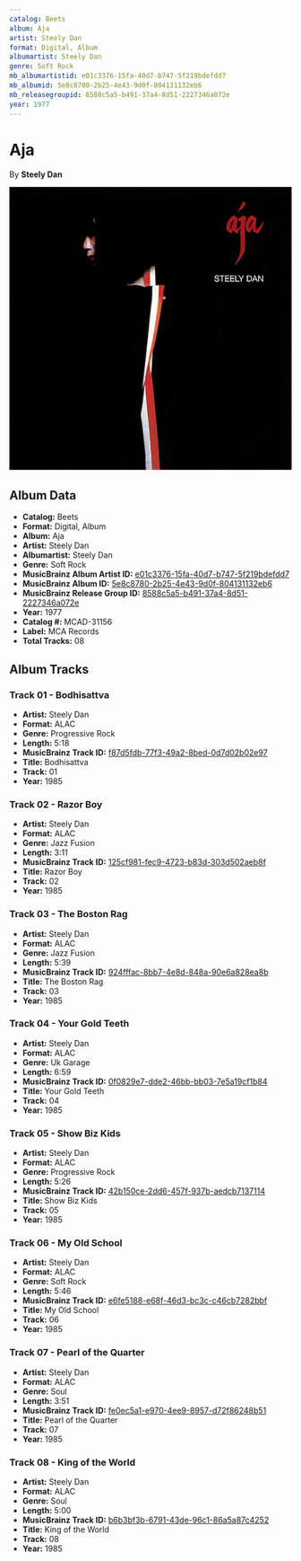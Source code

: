 ```yaml
---
catalog: Beets
album: Aja
artist: Steely Dan
format: Digital, Album
albumartist: Steely Dan
genre: Soft Rock
mb_albumartistid: e01c3376-15fa-40d7-b747-5f219bdefdd7
mb_albumid: 5e8c8780-2b25-4e43-9d0f-804131132eb6
mb_releasegroupid: 8588c5a5-b491-37a4-8d51-2227346a072e
year: 1977
---
```


# Aja

By **Steely Dan**

![](../../assets/beetscovers/Steely_Dan-Aja.jpg)

## Album Data

- **Catalog:** Beets
- **Format:** Digital, Album
- **Album:** Aja
- **Artist:** Steely Dan
- **Albumartist:** Steely Dan
- **Genre:** Soft Rock
- **MusicBrainz Album Artist ID:** [e01c3376-15fa-40d7-b747-5f219bdefdd7](https://musicbrainz.org/artist/e01c3376-15fa-40d7-b747-5f219bdefdd7)
- **MusicBrainz Album ID:** [5e8c8780-2b25-4e43-9d0f-804131132eb6](https://musicbrainz.org/release/5e8c8780-2b25-4e43-9d0f-804131132eb6)
- **MusicBrainz Release Group ID:** [8588c5a5-b491-37a4-8d51-2227346a072e](https://musicbrainz.org/release-group/8588c5a5-b491-37a4-8d51-2227346a072e)
- **Year:** 1977
- **Catalog #:** MCAD-31156
- **Label:** MCA Records
- **Total Tracks:** 08

## Album Tracks

### Track 01 - Bodhisattva

- **Artist:** Steely Dan
- **Format:** ALAC
- **Genre:** Progressive Rock
- **Length:** 5:18
- **MusicBrainz Track ID:** [f87d5fdb-77f3-49a2-8bed-0d7d02b02e97](https://musicbrainz.org/recording/f87d5fdb-77f3-49a2-8bed-0d7d02b02e97)
- **Title:** Bodhisattva
- **Track:** 01
- **Year:** 1985

### Track 02 - Razor Boy

- **Artist:** Steely Dan
- **Format:** ALAC
- **Genre:** Jazz Fusion
- **Length:** 3:11
- **MusicBrainz Track ID:** [125cf981-fec9-4723-b83d-303d502aeb8f](https://musicbrainz.org/recording/125cf981-fec9-4723-b83d-303d502aeb8f)
- **Title:** Razor Boy
- **Track:** 02
- **Year:** 1985

### Track 03 - The Boston Rag

- **Artist:** Steely Dan
- **Format:** ALAC
- **Genre:** Jazz Fusion
- **Length:** 5:39
- **MusicBrainz Track ID:** [924fffac-8bb7-4e8d-848a-90e6a828ea8b](https://musicbrainz.org/recording/924fffac-8bb7-4e8d-848a-90e6a828ea8b)
- **Title:** The Boston Rag
- **Track:** 03
- **Year:** 1985

### Track 04 - Your Gold Teeth

- **Artist:** Steely Dan
- **Format:** ALAC
- **Genre:** Uk Garage
- **Length:** 6:59
- **MusicBrainz Track ID:** [0f0829e7-dde2-46bb-bb03-7e5a19cf1b84](https://musicbrainz.org/recording/0f0829e7-dde2-46bb-bb03-7e5a19cf1b84)
- **Title:** Your Gold Teeth
- **Track:** 04
- **Year:** 1985

### Track 05 - Show Biz Kids

- **Artist:** Steely Dan
- **Format:** ALAC
- **Genre:** Progressive Rock
- **Length:** 5:26
- **MusicBrainz Track ID:** [42b150ce-2dd6-457f-937b-aedcb7137114](https://musicbrainz.org/recording/42b150ce-2dd6-457f-937b-aedcb7137114)
- **Title:** Show Biz Kids
- **Track:** 05
- **Year:** 1985

### Track 06 - My Old School

- **Artist:** Steely Dan
- **Format:** ALAC
- **Genre:** Soft Rock
- **Length:** 5:46
- **MusicBrainz Track ID:** [e6fe5188-e68f-46d3-bc3c-c46cb7282bbf](https://musicbrainz.org/recording/e6fe5188-e68f-46d3-bc3c-c46cb7282bbf)
- **Title:** My Old School
- **Track:** 06
- **Year:** 1985

### Track 07 - Pearl of the Quarter

- **Artist:** Steely Dan
- **Format:** ALAC
- **Genre:** Soul
- **Length:** 3:51
- **MusicBrainz Track ID:** [fe0ec5a1-e970-4ee9-8957-d72f86248b51](https://musicbrainz.org/recording/fe0ec5a1-e970-4ee9-8957-d72f86248b51)
- **Title:** Pearl of the Quarter
- **Track:** 07
- **Year:** 1985

### Track 08 - King of the World

- **Artist:** Steely Dan
- **Format:** ALAC
- **Genre:** Soul
- **Length:** 5:00
- **MusicBrainz Track ID:** [b6b3bf3b-6791-43de-96c1-86a5a87c4252](https://musicbrainz.org/recording/b6b3bf3b-6791-43de-96c1-86a5a87c4252)
- **Title:** King of the World
- **Track:** 08
- **Year:** 1985

